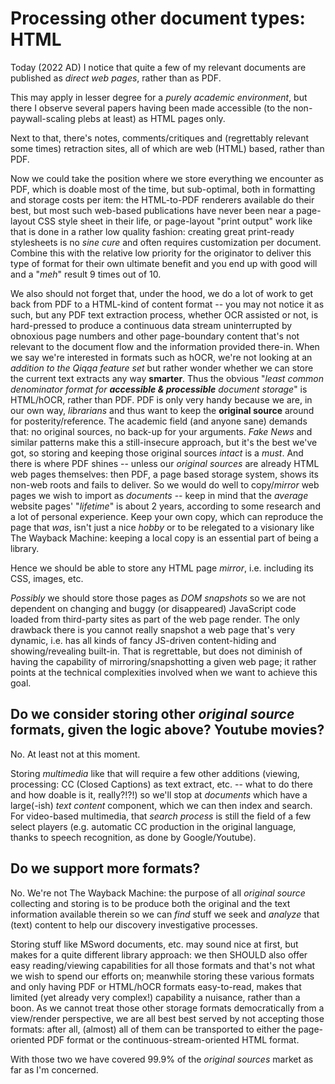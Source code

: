 # Processing other document types: HTML

Today (2022 AD) I notice that quite a few of my relevant documents are published as *direct web pages*, rather than as PDF. 

This may apply in lesser degree for a *purely academic environment*, but there I observe several papers having been made accessible (to the non-paywall-scaling plebs at least) as HTML pages only.

Next to that, there's notes, comments/critiques and (regrettably relevant some times) retraction sites, all of which are web (HTML) based, rather than PDF.

Now we could take the position where we store everything we encounter as PDF, which is doable most of the time, but sub-optimal, both in formatting and storage costs per item: the HTML-to-PDF renderers available do their best, but most such web-based publications have never been near a page-layout CSS style sheet in their life, or page-layout "print output" work like that is done in a rather low quality fashion: creating great print-ready stylesheets is no *sine cure* and often requires customization per document. Combine this with the relative low priority for the originator to deliver this type of format for their own ultimate benefit and you end up with good will and a "*meh*" result 9 times out of 10.

We also should not forget that, under the hood, we do a lot of work to get back from PDF to a HTML-kind of content format -- you may not notice it as such, but any PDF text extraction process, whether OCR assisted or not, is hard-pressed to produce a continuous data stream uninterrupted by obnoxious page numbers and other page-boundary content that's not relevant to the document flow and the information provided there-in. When we say we're interested in formats such as hOCR, we're not looking at an *addition to the Qiqqa feature set* but rather wonder whether we can store the current text extracts any way **smarter**. Thus the obvious "*least common denominator format for **accessible & processible** document storage*" is HTML/hOCR, rather than PDF. PDF is only very handy because we are, in our own way, *librarians* and thus want to keep the **original source** around for posterity/reference. The academic field (and anyone sane) demands that: no original sources, no back-up for your arguments. *Fake News* and similar patterns make this a still-insecure approach, but it's the best we've got, so storing and keeping those original sources *intact* is a *must*. And there is where PDF shines -- unless our *original sources* are already HTML web pages themselves: then PDF, a page based storage system, shows its non-web roots and fails to deliver. So we would do well to copy/*mirror* web pages we wish to import as *documents* -- keep in mind that the *average* website pages' "*lifetime*" is about 2 years, according to some research and a lot of personal experience. Keep your own copy, which can reproduce the page that *was*, isn't just a nice *hobby* or to be relegated to a visionary like The Wayback Machine: keeping a local copy is an essential part of being a library.

Hence we should be able to store any HTML page *mirror*, i.e. including its CSS, images, etc. 

*Possibly* we should store those pages as *DOM snapshots* so we are not dependent on changing and buggy (or disappeared) JavaScript code loaded from third-party sites as part of the web page render. The only drawback there is you cannot really snapshot a web page that's very dynamic, i.e. has all kinds of fancy JS-driven content-hiding and showing/revealing built-in. That is regrettable, but does not diminish of having the capability of mirroring/snapshotting a given web page; it rather points at the technical complexities involved when we want to achieve this goal.

## Do we consider storing other *original source* formats, given the logic above? Youtube movies?

No. At least not at this moment.

Storing *multimedia* like that will require a few other additions (viewing, processing: CC (Closed Captions) as text extract, etc. -- what to do there and how doable is it, really?!?!) so we'll stop at *documents* which have a large(-ish) *text content* component, which we can then index and search. For video-based multimedia, that *search process* is still the field of a few select players (e.g. automatic CC production in the original language, thanks to speech recognition, as done by Google/Youtube).

## Do we support more formats?

No. We're not The Wayback Machine: the purpose of all *original source* collecting and storing is to be produce both the original and the text information available therein so we can *find* stuff we seek and *analyze* that (text) content to help our discovery investigative processes.

Storing stuff like MSword documents, etc. may sound nice at first, but makes for a quite different library approach: we then SHOULD also offer easy reading/viewing capabilities for all those formats and that's not what we wish to spend our efforts on; meanwhile storing these various formats and only having PDF or HTML/hOCR formats easy-to-read, makes that limited (yet already very complex!) capability a nuisance, rather than a boon. As we cannot treat those other storage formats democratically from a view/render perspective, we are all best best served by not accepting those formats: after all, (almost) all of them can be transported to either the page-oriented PDF format or the continuous-stream-oriented HTML format.

With those two we have covered 99.9% of the *original sources* market as far as I'm concerned.
